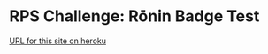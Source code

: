 # RPS Challenge: Rōnin Badge Test

[URL for this site on heroku](https://ancient-gorge-6892.herokuapp.com)

